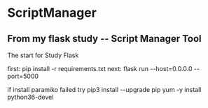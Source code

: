# ScriptManager
## From my flask study -- Script Manager Tool

The start for Study Flask 

first: pip install -r requirements.txt
next: flask run --host=0.0.0.0 --port=5000

if install paramiko failed
try
    pip3 install --upgrade pip
    yum -y install python36-devel
